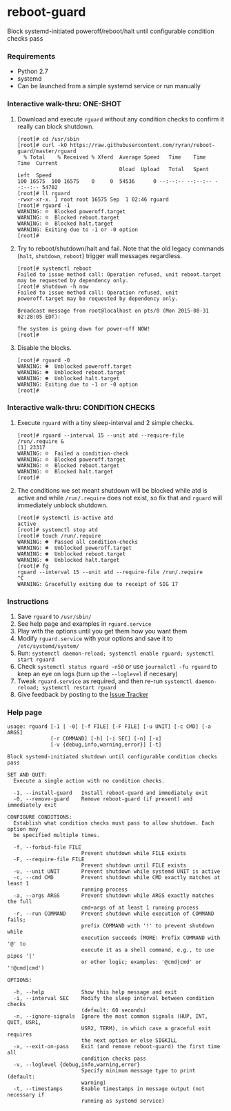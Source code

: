 # reboot-guard
Block systemd-initiated poweroff/reboot/halt until configurable condition checks pass


### Requirements

- Python 2.7
- systemd
- Can be launched from a simple systemd service or run manually


### Interactive walk-thru: ONE-SHOT

1. Download and execute `rguard` without any condition checks to confirm it really can block shutdown.

    ```
    [root]# cd /usr/sbin
    [root]# curl -kO https://raw.githubusercontent.com/ryran/reboot-guard/master/rguard
      % Total    % Received % Xferd  Average Speed   Time    Time     Time  Current
                                     Dload  Upload   Total   Spent    Left  Speed
    100 16575  100 16575    0     0  54536      0 --:--:-- --:--:-- --:--:-- 54702
    [root]# ll rguard
    -rwxr-xr-x. 1 root root 16575 Sep  1 02:46 rguard
    [root]# rguard -1
    WARNING: ☹  Blocked poweroff.target
    WARNING: ☹  Blocked reboot.target
    WARNING: ☹  Blocked halt.target
    WARNING: Exiting due to -1 or -0 option
    [root]# 
    ```

1. Try to reboot/shutdown/halt and fail. Note that the old legacy commands (`halt`, `shutdown`, `reboot`) trigger wall messages regardless.

    ```
    [root]# systemctl reboot
    Failed to issue method call: Operation refused, unit reboot.target may be requested by dependency only.
    [root]# shutdown -h now
    Failed to issue method call: Operation refused, unit poweroff.target may be requested by dependency only.

    Broadcast message from root@localhost on pts/0 (Mon 2015-08-31 02:28:05 EDT):

    The system is going down for power-off NOW!
    [root]#
    ```

1. Disable the blocks.

    ```
    [root]# rguard -0
    WARNING: ☻  Unblocked poweroff.target
    WARNING: ☻  Unblocked reboot.target
    WARNING: ☻  Unblocked halt.target
    WARNING: Exiting due to -1 or -0 option
    [root]# 
    ```

### Interactive walk-thru: CONDITION CHECKS

1. Execute `rguard` with a tiny sleep-interval and 2 simple checks.

    ```
    [root]# rguard --interval 15 --unit atd --require-file /run/.require &
    [1] 23317
    WARNING: ☹  Failed a condition-check
    WARNING: ☹  Blocked poweroff.target
    WARNING: ☹  Blocked reboot.target
    WARNING: ☹  Blocked halt.target
    [root]# 
    ```

1. The conditions we set meant shutdown will be blocked while atd is active and while `/run/.require` does not exist, so fix that and `rguard` will immediately unblock shutdown.

    ```
    [root]# systemctl is-active atd
    active
    [root]# systemctl stop atd
    [root]# touch /run/.require
    WARNING: ☻  Passed all condition-checks
    WARNING: ☻  Unblocked poweroff.target
    WARNING: ☻  Unblocked reboot.target
    WARNING: ☻  Unblocked halt.target
    [root]# fg
    rguard --interval 15 --unit atd --require-file /run/.require
    ^C
    WARNING: Gracefully exiting due to receipt of SIG 17
    ```


### Instructions

1. Save `rguard` to `/usr/sbin/`
1. See help page and examples in `rguard.service`
1. Play with the options until you get them how you want them
1. Modify `rguard.service` with your options and save it to `/etc/systemd/system/`
1. Run: `systemctl daemon-reload; systemctl enable rguard; systemctl start rguard`
1. Check `systemctl status rguard -n50` or use `journalctl -fu rguard` to keep an eye on logs (turn up the `--loglevel` if necesary)
1. Tweak `rguard.service` as required, and then re-run `systemctl daemon-reload; systemctl restart rguard`
1. Give feedback by posting to the [Issue Tracker](https://github.com/ryran/reboot-guard/issues)


### Help page

```
usage: rguard [-1 | -0] [-f FILE] [-F FILE] [-u UNIT] [-c CMD] [-a ARGS]
              [-r COMMAND] [-h] [-i SEC] [-n] [-x]
              [-v {debug,info,warning,error}] [-t]

Block systemd-initiated shutdown until configurable condition checks pass

SET AND QUIT:
  Execute a single action with no condition checks.

  -1, --install-guard   Install reboot-guard and immediately exit
  -0, --remove-guard    Remove reboot-guard (if present) and immediately exit

CONFIGURE CONDITIONS:
  Establish what condition checks must pass to allow shutdown. Each option may
  be specified multiple times.

  -f, --forbid-file FILE
                        Prevent shutdown while FILE exists
  -F, --require-file FILE
                        Prevent shutdown until FILE exists
  -u, --unit UNIT       Prevent shutdown while systemd UNIT is active
  -c, --cmd CMD         Prevent shutdown while CMD exactly matches at least 1
                        running process
  -a, --args ARGS       Prevent shutdown while ARGS exactly matches the full
                        cmd+args of at least 1 running process
  -r, --run COMMAND     Prevent shutdown while execution of COMMAND fails;
                        prefix COMMAND with '!' to prevent shutdown while
                        execution succeeds (MORE: Prefix COMMAND with '@' to
                        execute it as a shell command, e.g., to use pipes '|'
                        or other logic; examples: '@cmd|cmd' or '!@cmd|cmd')

OPTIONS:

  -h, --help            Show this help message and exit
  -i, --interval SEC    Modify the sleep interval between condition checks
                        (default: 60 seconds)
  -n, --ignore-signals  Ignore the most common signals (HUP, INT, QUIT, USR1,
                        USR2, TERM), in which case a graceful exit requires
                        the next option or else SIGKILL
  -x, --exit-on-pass    Exit (and remove reboot-guard) the first time all
                        condition checks pass
  -v, --loglevel {debug,info,warning,error}
                        Specify minimum message type to print (default:
                        warning)
  -t, --timestamps      Enable timestamps in message output (not necessary if
                        running as systemd service)
```
